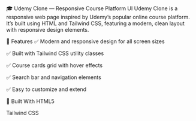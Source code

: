 🎓 Udemy Clone — Responsive Course Platform UI
Udemy Clone is a responsive web page inspired by Udemy’s popular online course platform.
It’s built using HTML and Tailwind CSS, featuring a modern, clean layout with responsive design elements.

🚀 Features
✅ Modern and responsive design for all screen sizes

✅ Built with Tailwind CSS utility classes

✅ Course cards grid with hover effects

✅ Search bar and navigation elements

✅ Easy to customize and extend

📂 Built With
HTML5

Tailwind CSS

